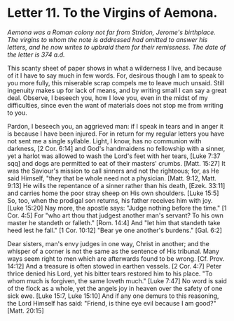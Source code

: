 <h1>Letter 11. To the Virgins of Aemona.</h1>

<p><i>Aemona was a Roman colony not far from Stridon, Jerome's birthplace. The virgins to whom the note is addressed had omitted to answer his letters, and he now writes to upbraid them for their remissness. The date of the letter is 374 a.d.</i></p>

This scanty sheet of paper shows in what a wilderness I live, and because of it I have to say much in few words. For, desirous though I am to speak to you more fully, this miserable scrap compels me to leave much unsaid. Still ingenuity makes up for lack of means, and by writing small I can say a great deal. Observe, I beseech you, how I love you, even in the midst of my difficulties, since even the want of materials does not stop me from writing to you.

Pardon, I beseech you, an aggrieved man: if I speak in tears and in anger it is because I have been injured. For in return for my regular letters you have not sent me a single syllable. Light, I know, has no communion with darkness, [2 Cor. 6:14] and God's handmaidens no fellowship with a sinner, yet a harlot was allowed to wash the Lord's feet with her tears, [Luke 7:37 sqq] and dogs are permitted to eat of their masters' crumbs. [Matt. 15:27] It was the Saviour's mission to call sinners and not the righteous; for, as He said Himself, "they that be whole need not a physician. [Matt. 9:12, Matt. 9:13] He wills the repentance of a sinner rather than his death, [Ezek. 33:11] and carries home the poor stray sheep on His own shoulders. [Luke 15:5] So, too, when the prodigal son returns, his father receives him with joy. [Luke 15:20] Nay more, the apostle says: "Judge nothing before the time." [1 Cor. 4:5] For "who art thou that judgest another man's servant? To his own master he standeth or falleth." [Rom. 14:4] And "let him that standeth take heed lest he fall." [1 Cor. 10:12] "Bear ye one another's burdens." [Gal. 6:2] 

Dear sisters, man's envy judges in one way, Christ in another; and the whisper of a corner is not the same as the sentence of His tribunal. Many ways seem right to men which are afterwards found to be wrong. [Cf. Prov. 14:12] And a treasure is often stowed in earthen vessels. [2 Cor. 4:7] Peter thrice denied his Lord, yet his bitter tears restored him to his place. "To whom much is forgiven, the same loveth much." [Luke 7:47] No word is said of the flock as a whole, yet the angels joy in heaven over the safety of one sick ewe. [Luke 15:7, Luke 15:10] And if any one demurs to this reasoning, the Lord Himself has said: "Friend, is thine eye evil because I am good?" [Matt. 20:15]